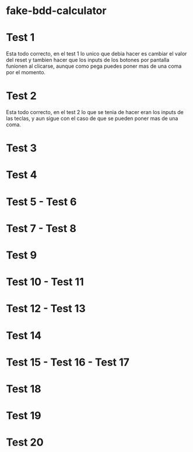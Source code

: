 # fake-bdd-calculator

# Test 1

Esta todo correcto, en el test 1 lo unico que debia hacer es cambiar el valor del reset y tambien hacer que los inputs de los botones por pantalla funionen al clicarse, aunque como pega puedes poner mas de una coma por el momento.

# Test 2

Esta todo correcto, en el test 2 lo que se tenia de hacer eran los inputs de las teclas, y aun sigue con el caso de que se pueden poner mas de una coma.

# Test 3

# Test 4

# Test 5 - Test 6

# Test 7 - Test 8

# Test 9

# Test 10 -  Test 11

# Test 12 - Test 13

# Test 14

# Test 15 - Test 16 - Test 17

# Test 18

# Test 19

# Test 20